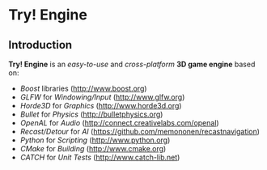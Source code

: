 Try! Engine
===========

Introduction
------------

**Try! Engine** is an *easy-to-use* and *cross-platform* **3D game engine** based on:

 * *Boost* libraries (http://www.boost.org)
 * *GLFW* for *Windowing/Input* (http://www.glfw.org)
 * *Horde3D* for *Graphics* (http://www.horde3d.org)
 * *Bullet* for *Physics* (http://bulletphysics.org)
 * *OpenAL* for *Audio* (http://connect.creativelabs.com/openal)
 * *Recast/Detour* for *AI* (https://github.com/memononen/recastnavigation)
 * *Python* for *Scripting* (http://www.python.org)
 * *CMake* for *Building* (http://www.cmake.org)
 * *CATCH* for *Unit Tests* (http://www.catch-lib.net)
